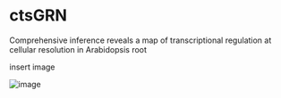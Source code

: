 # ctsGRN

Comprehensive inference reveals a map of transcriptional regulation at cellular resolution in Arabidopsis root

insert image

![image](https://img2024.cnblogs.com/blog/1289898/202412/1289898-20241231190359612-1563399263.png)


